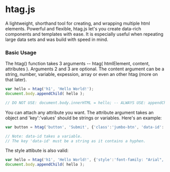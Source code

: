 # htag.js
A lightweight, shorthand tool for creating, and wrapping multiple html elements. Powerful and flexible, htag.js let's you create data-rich components and templates with ease. It is especially useful when repeating large data sets and was build with speed in mind.

### Basic Usage
The htag() function takes 3 arguments -- htag( htmlElement, content, attributes ). Arguments 2 and 3 are optional. The content argument can be a string, number, variable, expession, array or even an other htag (more on that later).
```javascript
var hello = htag('h1', 'Hello World!');
document.body.appendChild( hello );

// DO NOT USE: document.body.innerHTML = hello; -- ALWAYS USE: appendChild()
```
You can attach any attribute you want. The attribute argument takes an object and 'key':'values' should be strings or variables. Here's an example:
```javascript
var button = htag('button', 'Submit', {'class':'jumbo-btn', 'data-id': productId } );

// Note: data-id takes a variable.
// The key 'data-id' must be a string as it contains a hyphen.
```
The style attibute is also valid:
```javascript
var hello = htag('h1', 'Hello World!', {'style':'font-family: "Arial", sans-serif; color:red'} );
document.body.appendChild( hello );
```
